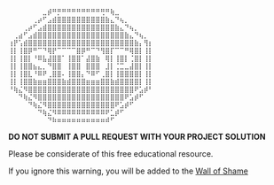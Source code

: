```
⠀⠀⠀⠀⠀⠀⠀⣀⡾⠛⡛⠛⠛⠛⠛⠛⠛⠛⠛⢛⠛⢷⣀⠀⠀⠀⠀⠀⠀⠀
⠀⠀⠀⠀⠀⢀⡴⠋⣠⣾⣿⣿⣿⣿⣿⣿⣿⣿⣿⣿⣷⣄⠙⢦⡀⠀⠀⠀⠀⠀
⠀⠀⠀⢀⡴⠋⣠⣾⣿⣿⣿⣿⣿⣿⣿⣿⣿⣿⣿⣿⣿⣿⣷⣄⠙⢦⡀⠀⠀⠀
⠀⢀⣴⠋⣠⣾⣿⣿⣿⣿⣿⣿⣿⣿⣿⣿⣿⣿⣿⣿⣿⣿⣿⣿⣷⣄⠙⢦⡀⠀
⢰⡟⢡⣾⣿⣿⣿⣿⣿⣿⣿⣿⣿⣿⣿⣿⣿⣿⣿⣿⣿⣿⣿⣿⣿⣿⣷⡄⢻⡆
⢸⡇⢸⣿⡿⠛⠉⠙⢿⡟⠉⠉⠉⠉⣿⡿⠛⠉⠙⢻⣿⡏⠉⠉⠛⢿⣿⡇⢸⡇
⢸⡇⢸⣿⡇⠘⠿⣧⣼⣿⣿⠁⢸⣿⣿⠁⣼⣿⣷⠀⢿⡇⢸⣿⡇⢈⣿⡇⢸⡇
⢸⡇⢸⣿⣿⣦⣄⡀⠙⣿⣿⠀⢸⣿⣿⠀⣿⣿⣿⠀⣸⡇⢈⣉⣀⣼⣿⡇⢸⡇
⢸⡇⢸⣿⣇⠘⠿⠟⢀⣿⣿⠄⢸⣿⣿⡄⠙⠿⠋⢀⣿⡇⢸⣿⣿⣿⣿⡇⢸⡇
⢸⡇⢸⣿⣿⣷⣶⣶⣿⣿⣿⣷⣾⣿⣿⣿⣶⣶⣶⣿⣿⣷⣾⣿⣿⣿⣿⡇⢸⡇
⠘⢷⣌⠻⣿⣿⣿⣿⣿⣿⣿⣿⣿⣿⣿⣿⣿⣿⣿⣿⣿⣿⣿⣿⣿⣿⠟⣡⡾⠃
⠀⠀⠙⢷⣌⠻⣿⣿⣿⣿⣿⣿⣿⣿⣿⣿⣿⣿⣿⣿⣿⣿⣿⣿⠟⣡⡾⠋⠀⠀
⠀⠀⠀⠀⠙⢷⣌⠻⣿⣿⣿⣿⣿⣿⣿⣿⣿⣿⣿⣿⣿⣿⠟⣡⡾⠋⠀⠀⠀⠀
⠀⠀⠀⠀⠀⠀⠙⢷⣌⠻⠿⠿⠿⠿⠿⠿⠿⠿⠿⠿⠟⣁⡾⠋⠀⠀⠀⠀⠀⠀
⠀⠀⠀⠀⠀⠀⠀⠀⠙⠷⠶⠶⠶⠶⠶⠶⠶⠶⠶⠶⠾⠋⠀⠀⠀⠀⠀⠀⠀⠀
```
**DO NOT SUBMIT A PULL REQUEST WITH YOUR PROJECT SOLUTION**

Please be considerate of this free educational resource.

If you ignore this warning, you will be added to the [Wall of Shame](https://github.com/cmu-db/bustub/blob/master/WALL-OF-SHAME.md)
